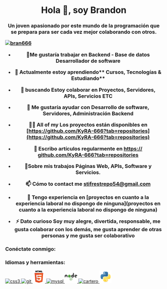 <h1 align="center">Hola 👋, soy Brandon</h1>
<h3 align="center">Un joven apasionado por este mundo de la programación que se prepara para ser cada vez mejor colaborando con otros.</ h3>

<p align="left"> <a href="https://github.com/ryo-ma/github-profile-tropic"><img src="https://github-profile-tropico.vercel .app/?username=bran666" alt="bran666" /></a> </p>

- 🔭Me gustaría trabajar en **Backend - Base de datos Desarrollador de software**

- 🌱 Actualmente estoy aprendiendo** Cursos, Tecnologías & Estudiando**

- 👯 buscando Estoy colaborar en **Proyectos, Servidores, APIs, Servicios ETC**

- 🤝 Me gustaría ayudar con **Desarrollo de software, Servidores, Administración Backend**

- 👨‍💻 All of my Los proyectos están disponibles en [https://github.com/KyRA-666?tab=repositories](https://github.com/KyRA-666?tab=repositories)

- 📝 Escribo artículos regularmente en [https:// github.com/KyRA-666?tab=repositories](https://github.com/KyRA-666?tab=repositories)

- 💬Sobre mis trabajos **Páginas Web, APIs, Software y Servicios.**

- 📫 Cómo to contact me **stifrestrepo54@gmail.com**

- 📄 Tengo experiencia en [proyectos en cuanto a la experiencia laboral no dispongo de ninguna](proyectos en cuanto a la experiencia laboral no dispongo de ninguna)

- ⚡ Dato curioso **Soy muy alegre, divertida, responsable, me gusta colaborar con los demás, me gusta aprender de otras personas y me gusta ser colaborativo**

<h3 align="left">Conéctate conmigo:</h3>
<p align="left" >
</p>

<h3 align="left">Idiomas y herramientas:</h3>
<p align="left"> <a href="https://www.w3schools.com/css/" target="_blank" rel="noreferrer"> <img src="https://raw.githubusercontent. com/devicons/devicon/master/icons/css3/css3-original-wordmark.svg" alt="css3" width="40" height="40"/> </a> <a href="https:// git-scm.com/" target="_blank" rel="noreferrer"> <img src="https://www.vectorlogo.zone/logos/git-scm/git-scm-icon.svg" alt=" git" width="40" height="40"/> </a> <a href="https://www.w3.org/html/" target="_blank" rel="noreferrer"> <img src ="https://raw.githubusercontent.com/devicons/devicon/master/icons/html5/html5-original-wordmark.svg" alt="html5" width="40" height="40"/> </a > <a href="https://www.mysql.com/" target="_blank" rel="noreferrer"> <img src="https://raw.githubusercontent.com/devicons/devicon/master/icons /mysql/mysql-original-wordmark.svg" alt="mysql" width="40" height="40"/> </a> <a href="https://nodejs.org" target="_blank" rel="noreferrer"> <img src="https://raw.githubusercontent.com/devicons/devicon/master/icons/nodejs/nodejs-original-wordmark.svg" alt="nodejs" width="40" height ="40"/> </a> <a href="https://postman.com" target="_blank" rel="noreferrer"> <img src="https://www.vectorlogo.zone/logos /getpostman/getpostman-icon.svg" alt="cartero" width="40" height="40"/> </a> <a href="https://www.python.org" target="_blank" rel="noreferrer"> <img src="https://raw.githubusercontent.com/devicons/devicon/master/icons/python/python-original.svg" alt="python" width="40" height=" 40"/> </a> </p>
